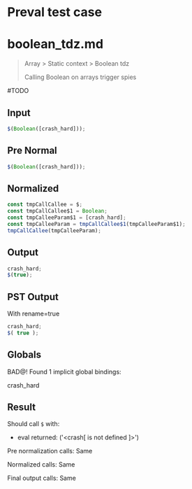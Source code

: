 # Preval test case

# boolean_tdz.md

> Array > Static context > Boolean tdz
>
> Calling Boolean on arrays trigger spies

#TODO

## Input

`````js filename=intro
$(Boolean([crash_hard]));
`````

## Pre Normal

`````js filename=intro
$(Boolean([crash_hard]));
`````

## Normalized

`````js filename=intro
const tmpCallCallee = $;
const tmpCallCallee$1 = Boolean;
const tmpCalleeParam$1 = [crash_hard];
const tmpCalleeParam = tmpCallCallee$1(tmpCalleeParam$1);
tmpCallCallee(tmpCalleeParam);
`````

## Output

`````js filename=intro
crash_hard;
$(true);
`````

## PST Output

With rename=true

`````js filename=intro
crash_hard;
$( true );
`````

## Globals

BAD@! Found 1 implicit global bindings:

crash_hard

## Result

Should call `$` with:
 - eval returned: ('<crash[ <ref> is not defined ]>')

Pre normalization calls: Same

Normalized calls: Same

Final output calls: Same
